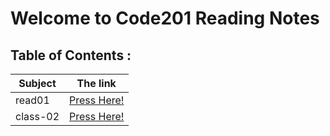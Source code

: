 # Welcome to Code201 Reading Notes

## Table of Contents :

| Subject | The link |
| --- | --- |
| read01 | [Press Here!](https://ahmedzatar.github.io/reading-notes/201/read01) |
| class-02 | [Press Here!](https://ahmedzatar.github.io/reading-notes/201/class-02) |